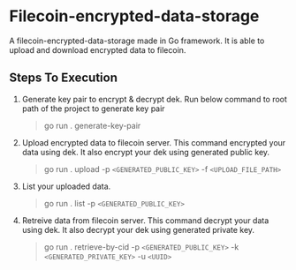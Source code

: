 # Filecoin-encrypted-data-storage

A filecoin-encrypted-data-storage made in Go framework. It is able to upload and download encrypted data to filecoin.

## Steps To Execution
1) Generate key pair to encrypt & decrypt dek. Run below command to root path of the project to generate key pair
    > go run . generate-key-pair
2) Upload encrypted data to filecoin server. This command encrypted your data using dek. It also encrypt your dek using generated public key. 

    > go run . upload -p `<GENERATED_PUBLIC_KEY>` -f `<UPLOAD_FILE_PATH>` 
3) List your uploaded data. 

    > go run . list -p `<GENERATED_PUBLIC_KEY>`
4) Retreive data from filecoin server. This command decrypt your data using dek. It also decrypt your dek using generated private key. 

    > go run . retrieve-by-cid -p `<GENERATED_PUBLIC_KEY>` -k `<GENERATED_PRIVATE_KEY>` -u `<UUID>`       

